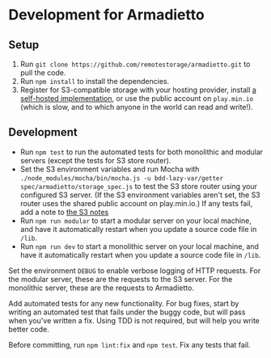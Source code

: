 # Development for Armadietto

## Setup

1. Run `git clone https://github.com/remotestorage/armadietto.git` to pull the code.
2. Run `npm install` to install the dependencies.
3. Register for S3-compatible storage with your hosting provider, install [a self-hosted implementation](notes/S3-store-router.md), or use the public account on `play.min.io` (which is slow, and to which anyone in the world can read and write!).

## Development

* Run `npm test` to run the automated tests for both monolithic and modular servers (except the tests for S3 store router).
* Set the S3 environment variables and run Mocha with `./node_modules/mocha/bin/mocha.js -u bdd-lazy-var/getter spec/armadietto/storage_spec.js` to test the S3 store router using your configured S3 server. (If the S3 environment variables aren't set, the S3 router uses the shared public account on play.min.io.) If any tests fail, add a note to [the S3 notes](notes/S3-store-router.md)
* Run `npm run modular` to start a modular server on your local machine, and have it automatically restart when you update a source code file in `/lib`.
* Run `npm run dev` to start a monolithic server on your local machine, and have it automatically restart when you update a source code file in `/lib`.

Set the environment `DEBUG` to enable verbose logging of HTTP requests. For the modular server, these are the requests to the S3 server. For the monolithic server, these are the requests to Armadietto.

Add automated tests for any new functionality. For bug fixes, start by writing an automated test that fails under the buggy code, but will pass when you've written a fix. Using TDD is not required, but will help you write better code.

Before committing, run `npm lint:fix` and `npm test`. Fix any tests that fail.
